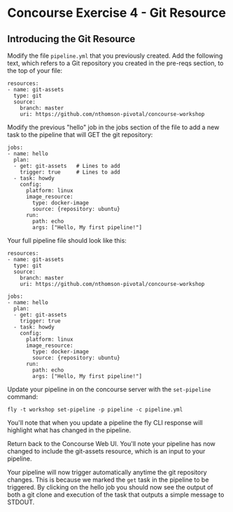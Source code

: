 # Concourse Exercise 4 - Git Resource

## Introducing the Git Resource

Modify the file `pipeline.yml` that you previously created.  Add the following text, which 
refers to a Git repository you created in the pre-reqs section, to the top of your file:

```
resources:
- name: git-assets
  type: git
  source:
    branch: master
    uri: https://github.com/nthomson-pivotal/concourse-workshop
```

Modify the previous "hello" job in the jobs section of the file to add a new task to the pipeline that will GET the git repository:

```
jobs:
- name: hello
  plan:
  - get: git-assets   # Lines to add
    trigger: true     # Lines to add
  - task: howdy
    config:
      platform: linux
      image_resource:
        type: docker-image
        source: {repository: ubuntu}
      run:
        path: echo
        args: ["Hello, My first pipeline!"]
```

Your full pipeline file should look like this:

```
resources:
- name: git-assets
  type: git
  source:
    branch: master
    uri: https://github.com/nthomson-pivotal/concourse-workshop

jobs:
- name: hello
  plan:
  - get: git-assets
    trigger: true
  - task: howdy
    config:
      platform: linux
      image_resource:
        type: docker-image
        source: {repository: ubuntu}
      run:
        path: echo
        args: ["Hello, My first pipeline!"]
```

Update your pipeline in on the concourse server with the `set-pipeline` command:

```
fly -t workshop set-pipeline -p pipeline -c pipeline.yml
```

You'll note that when you update a pipeline the fly CLI response will highlight what has changed in the pipeline.

Return back to the Concourse Web UI.  You'll note your pipeline has now changed to include the 
git-assets resource, which is an input to your pipeline.

Your pipeline will now trigger automatically anytime the git repository changes.  This is because we marked the 
`get` task in the pipeline to be triggered.  By clicking on the hello job you should now see the output of both a 
git clone and execution of the task that outputs a simple message to STDOUT.
